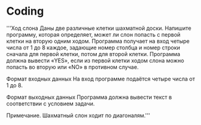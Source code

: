 # Coding
 
'''Ход слона 
Даны две различные клетки шахматной доски. Напишите программу, которая определяет, может ли слон попасть с первой клетки на вторую одним ходом. Программа получает на вход четыре числа от 1 до 8 каждое, задающие номер столбца и номер строки сначала для первой клетки, потом для второй клетки. Программа должна вывести «YES», если из первой клетки ходом слона можно попасть во вторую или «NO» в противном случае.

Формат входных данных
На вход программе подаётся четыре числа от 1 до 8.

Формат выходных данных
Программа должна вывести текст в соответствии с условием задачи.

Примечание. Шахматный слон ходит по диагоналям.'''